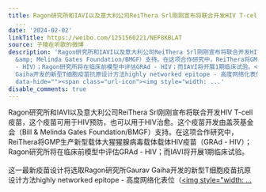 ```yaml
---
title: Ragon研究所和IAVI以及意大利公司ReiThera Srl刚刚宣布将联合开发HIV T-cell疫苗，这个疫苗可用于HIV预防，也可以用于HIV治愈。这个疫苗开发由盖茨基金会（Bill
  ...
date: '2024-02-02'
linkTitle: https://weibo.com/1251560221/NEF8KBLAT
source: 子陵在听歌的微博
description: 'Ragon研究所和IAVI以及意大利公司ReiThera Srl刚刚宣布将联合开发HIV T-cell疫苗，这个疫苗可用于HIV预防，也可以用于HIV治愈。这个疫苗开发由盖茨基金会（Bill
  &amp; Melinda Gates Foundation/BMGF）支持。在这项合作研究中，ReiThera将GMP生产新型载体大猩猩腺病毒载体载体HIV疫苗（GRAd
  - HIV）；Ragon研究所将在临床前模型中评估GRAd - HIV；而IAVI将开展1期临床试验。<br><br>这一最新疫苗设计将选取Ragon研究所Gaurav
  Gaiha开发的新型T细胞疫苗抗原设计方法highly networked epitope - 高度网络化表位（<a href="https://weibo.com/1251560221/4367827324127481"
  data-hide=""><span class="url-icon"><img style="width: ...'
disable_comments: true
---
```

Ragon研究所和IAVI以及意大利公司ReiThera Srl刚刚宣布将联合开发HIV T-cell疫苗，这个疫苗可用于HIV预防，也可以用于HIV治愈。这个疫苗开发由盖茨基金会（Bill &amp; Melinda Gates Foundation/BMGF）支持。在这项合作研究中，ReiThera将GMP生产新型载体大猩猩腺病毒载体载体HIV疫苗（GRAd - HIV）；Ragon研究所将在临床前模型中评估GRAd - HIV；而IAVI将开展1期临床试验。<br><br>这一最新疫苗设计将选取Ragon研究所Gaurav Gaiha开发的新型T细胞疫苗抗原设计方法highly networked epitope - 高度网络化表位（<a href="https://weibo.com/1251560221/4367827324127481" data-hide=""><span class="url-icon"><img style="width: ...